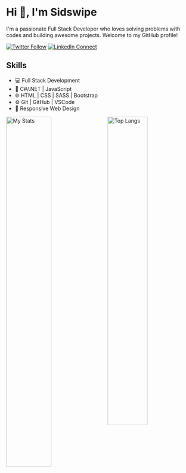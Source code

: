 
# Hi 👋, I'm Sidswipe
I'm a passionate Full Stack Developer who loves solving problems with codes and building awesome projects. Welcome to my GitHub profile!

[![Twitter Follow](https://img.shields.io/twitter/follow/your_twitter_username?label=Follow&style=social)](https://twitter.com/sidswipe)
[![LinkedIn Connect](https://img.shields.io/badge/LinkedIn-Connect-blue)](https://ng.linkedin.com/in/ceze-nnaemeka)


## Skills
- 💻 Full Stack Development
- 🚀 C#/.NET | JavaScript  
- 🌐 HTML | CSS | SASS | Bootstrap
- ⚙️ Git | GitHub | VSCode
- 📱 Responsive Web Design


<img alt="My Stats" align="left" width="49%" src ="https://github-readme-stats.vercel.app/api?username=SidneyEmeka&show_icons=true&theme=transparent"/>
<img alt="Top Langs" align="right" width="46%" src="https://github-readme-stats.vercel.app/api/top-langs/?username=SidneyEmeka&layout=compact"/>



